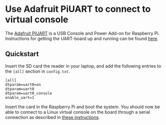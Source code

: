 # Use Adafruit PiUART to connect to virtual console
The [Adafruit PiUART](https://www.adafruit.com/product/3589) is a USB Console and Power Add-on for Raspberry Pi. Instructions for getting the UART-board up and running can be found [here](https://learn.adafruit.com/adafruit-piuart-usb-console-and-power-add-on-for-raspberry-pi).

## Quickstart
Insert the SD card the reader in your laptop, and add the following entries to the `[all]` section in `config.txt`.

```
[all]
dtparam=uart0=on
dtparam=uart0
dtparam=uart0_console
enable_uart=1
```

Insert the card in the Raspberry Pi and boot the system. You should now be able to connect to a Linux virtual console on the board through a serial connection as described in [these instructions](https://learn.adafruit.com/adafruit-piuart-usb-console-and-power-add-on-for-raspberry-pi/setup-software).
